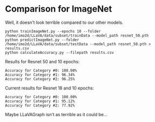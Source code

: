 
# Comparison for ImageNet

Well, it doesn't look terrible compared to our other models.

```
python trainImageNet.py --epochs 10 --folder /home/imo2d/LLaVA/data/subset/trainData --model_path resnet_50.pth
python predictImageNet.py --folder /home/imo2d/LLaVA/data/subset/testData --model_path resnet_50.pth > results.csv
python calculateAccuracy.py --filepath results.csv
```

Results for Resnet 50 and 10 epochs:

```
Accuracy for Category #0: 100.00%
Accuracy for Category #1: 96.34%
Accuracy for Category #2: 96.25%
```

Current results for Resnet 18 and 10 epochs:

```
Accuracy for Category #0: 100.00%
Accuracy for Category #1: 95.12%
Accuracy for Category #2: 77.92%
```

Maybe LLaVAGraph isn't as terrible as it could be...
